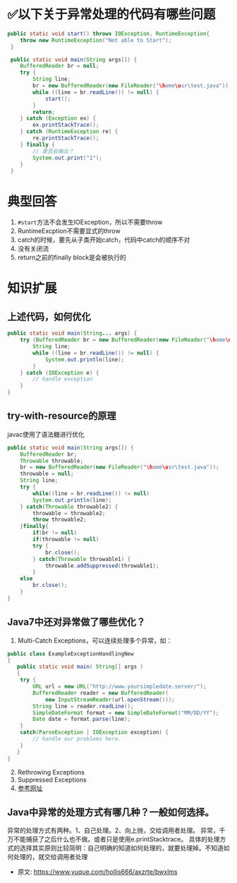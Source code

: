# ✅以下关于异常处理的代码有哪些问题
<!--page header-->

```java
public static void start() throws IOException, RuntimeException{
    throw new RuntimeException("Not able to Start");
 }

 public static void main(String args[]) {
    BufferedReader br = null;
    try {
        String line;
        br = new BufferedReader(new FileReader("\home\usr\test.java"));
        while ((line = br.readLine()) != null) {
            start();
        }
        return;
    } catch (Exception ex) {
        ex.printStackTrace();
    } catch (RuntimeException re) {
        re.printStackTrace();
    } finally {
        // 是否会输出？
        System.out.print("1");
    }
 }
```
<a name="JtzPX"></a>
# 典型回答

1. `#start`方法不会发生IOException，所以不需要throw
2. RuntimeExcption不需要显式的throw
3. catch的时候，要先从子类开始catch，代码中catch的顺序不对
4. 没有关闭流
5. return之前的finally block是会被执行的
<a name="MPGFr"></a>
# 知识扩展
<a name="phm7K"></a>
## 上述代码，如何优化
```java
public static void main(String... args) {
    try (BufferedReader br = new BufferedReader(new FileReader("\home\usr\test.java"))) {
        String line;
        while ((line = br.readLine()) != null) {
            System.out.println(line);
        }
    } catch (IOException e) {
        // handle exception
    }
}
```
<a name="iLATj"></a>
## try-with-resource的原理
javac使用了语法糖进行优化
```java
public static void main(String args[]) {
    BufferedReader br;
    Throwable throwable;
    br = new BufferedReader(new FileReader("\home\usr\test.java"));
    throwable = null;
    String line;
    try {
        while((line = br.readLine()) != null)
        System.out.println(line);
    } catch(Throwable throwable2) {
        throwable = throwable2;
        throw throwable2;
    }finally{
        if(br != null)
        if(throwable != null)
        try {
        	br.close();
        } catch(Throwable throwable1) {
        	throwable.addSuppressed(throwable1);
        }
    else
    	br.close();
    }
}
```
<a name="qeOuQ"></a>
## Java7中还对异常做了哪些优化？

1. Multi-Catch Exceptions，可以连续处理多个异常，如：
```java
public class ExampleExceptionHandlingNew
{
   public static void main( String[] args )
   {
    try {
        URL url = new URL("http://www.yoursimpledate.server/");
        BufferedReader reader = new BufferedReader(
            new InputStreamReader(url.openStream()));
        String line = reader.readLine();
        SimpleDateFormat format = new SimpleDateFormat("MM/DD/YY");
        Date date = format.parse(line);
    }
    catch(ParseException | IOException exception) {
        // handle our problems here.
    }
   }
}
```

2. Rethrowing Exceptions
3. Suppressed Exceptions
4. [参考网址](https://www.oracle.com/technical-resources/articles/java/java7exceptions.html)
<a name="jzk8c"></a>
## Java中异常的处理方式有哪几种？一般如何选择。
异常的处理方式有两种。1、自己处理。2、向上抛，交给调用者处理。
异常，千万不能捕获了之后什么也不做。或者只是使用e.printStacktrace。
具体的处理方式的选择其实原则比较简明：自己明确的知道如何处理的，就要处理掉。不知道如何处理的，就交给调用者处理
 


<!--page footer-->
- 原文: <https://www.yuque.com/hollis666/axzrte/bwxlms>